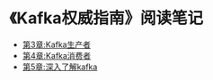 
# 《Kafka权威指南》阅读笔记

* [第3章:Kafka生产者](/Kafka权威指南/第3章:Kafka生产者.md)
* [第4章:Kafka消费者](/Kafka权威指南/第4章:Kafka消费者.md)
* [第5章:深入了解kafka](/Kafka权威指南/第5章:深入了解kafka.md)
